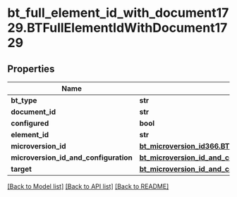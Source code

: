 # bt_full_element_id_with_document1729.BTFullElementIdWithDocument1729

## Properties
Name | Type | Description | Notes
------------ | ------------- | ------------- | -------------
**bt_type** | **str** |  | [optional] 
**document_id** | **str** |  | [optional] 
**configured** | **bool** |  | [optional] 
**element_id** | **str** |  | [optional] 
**microversion_id** | [**bt_microversion_id366.BTMicroversionId366**](BTMicroversionId366.md) |  | [optional] 
**microversion_id_and_configuration** | [**bt_microversion_id_and_configuration2338.BTMicroversionIdAndConfiguration2338**](BTMicroversionIdAndConfiguration2338.md) |  | [optional] 
**target** | [**bt_microversion_id_and_configuration2338.BTMicroversionIdAndConfiguration2338**](BTMicroversionIdAndConfiguration2338.md) |  | [optional] 

[[Back to Model list]](../README.md#documentation-for-models) [[Back to API list]](../README.md#documentation-for-api-endpoints) [[Back to README]](../README.md)


